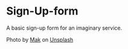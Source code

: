  # Sign-Up-form
A basic sign-up form for an imaginary service.

Photo by <a href="https://unsplash.com/@mak_jp?utm_source=unsplash&utm_medium=referral&utm_content=creditCopyText">Mak</a> on <a href="https://unsplash.com/photos/vnlx943Ytn8?utm_source=unsplash&utm_medium=referral&utm_content=creditCopyText">Unsplash</a>
  
